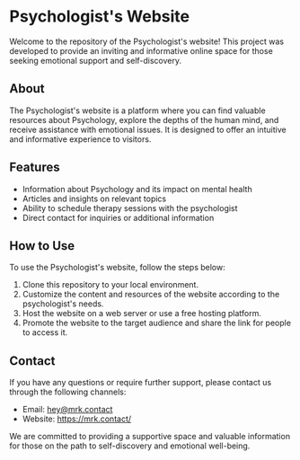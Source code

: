# Psychologist's Website

Welcome to the repository of the Psychologist's website! This project was developed to provide an inviting and informative online space for those seeking emotional support and self-discovery.

## About

The Psychologist's website is a platform where you can find valuable resources about Psychology, explore the depths of the human mind, and receive assistance with emotional issues. It is designed to offer an intuitive and informative experience to visitors.

## Features

- Information about Psychology and its impact on mental health
- Articles and insights on relevant topics
- Ability to schedule therapy sessions with the psychologist
- Direct contact for inquiries or additional information

## How to Use

To use the Psychologist's website, follow the steps below:

1. Clone this repository to your local environment.
2. Customize the content and resources of the website according to the psychologist's needs.
3. Host the website on a web server or use a free hosting platform.
4. Promote the website to the target audience and share the link for people to access it.

## Contact

If you have any questions or require further support, please contact us through the following channels:

- Email: [hey@mrk.contact](mailto:hey@mrk.contact)
- Website: https://mrk.contact/

We are committed to providing a supportive space and valuable information for those on the path to self-discovery and emotional well-being.
